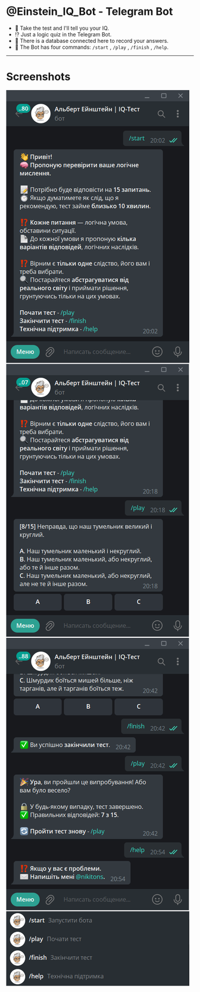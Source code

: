 # @Einstein_IQ_Bot - Telegram Bot

- :brain: Take the test and I'll tell you your IQ.
- :interrobang: Just a logic quiz in the Telegram Bot.
- :pencil: There is a database connected here to record your answers.
- :open_file_folder: The Bot has four commands: `/start` , `/play` , `/finish` , `/help`.

---

# Screenshots

![Einstein_IQ_Bot_](https://github.com/nikit0ns/Screenshots/blob/master/Einstein_IQ_Bot_Start.png)
![Einstein_IQ_Bot_](https://github.com/nikit0ns/Screenshots/blob/master/Einstein_IQ_Bot_Play.png)
![Einstein_IQ_Bot_](https://github.com/nikit0ns/Screenshots/blob/master/Einstein_IQ_Bot_Help.png)
![Einstein_IQ_Bot_](https://github.com/nikit0ns/Screenshots/blob/master/Einstein_IQ_Bot_Commands.png)
